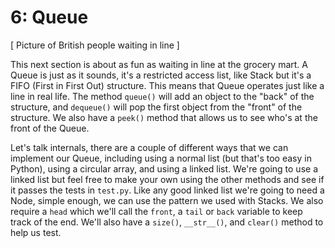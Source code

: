 # 6: Queue

[ Picture of British people waiting in line ]

This next section is about as fun as waiting in line at the grocery mart. A Queue is just as it sounds, it's 
a restricted access list, like Stack but it's a FIFO (First in First Out) structure. This means that Queue
operates just like a line in real life. The method ``queue()`` will add an object to the "back" of the structure, and
``dequeue()`` will pop the first object from the "front" of the structure. We also have a ``peek()`` method that allows
us to see who's at the front of the Queue.

Let's talk internals, there are a couple of different ways that we can implement our Queue, including using a normal
list (but that's too easy in Python), using a circular array, and using a linked list. We're going to use a linked list
but feel free to make your own using the other methods and see if it passes the tests in ``test.py``. Like any good linked
list we're going to need a Node, simple enough, we can use the pattern we used with Stacks. We also require a ``head`` which
we'll call the ``front``, a ``tail`` or ``back`` variable to keep track of the end. We'll also have a ``size()``, ``__str__()``,
and ``clear()`` method to help us test.

